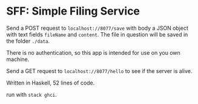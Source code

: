 # SFF: Simple Filing Service

Send a POST request to `localhost://8077/save` with body a JSON object with text fields 
`fileName` and `content`.  The file in question will be saved in the folder `./data`.

There is no authentication, so this app is intended for use on you own machine.

Send a GET request to `localhost://8077/hello` to see if the server is alive. 

Written in Haskell, 52 lines of code.

run with `stack ghci`.